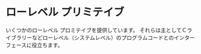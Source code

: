 # ローレベル プリミテイブ

いくつかのローレベル プロミテイブを提供しています。 それらは主としてＣライブラリーなどローレベル（システムレベル）のプログラムコードとのインターフェースに役立ちます。
